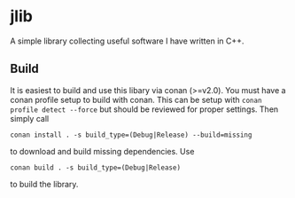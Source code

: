 # jlib

A simple library collecting useful software I have written in C++.

## Build
It is easiest to build and use this libary via conan (>=v2.0).
You must have a conan profile setup to build with conan.
This can be setup with `conan profile detect --force` but should be reviewed for proper settings.
Then simply call

`conan install . -s build_type=(Debug|Release) --build=missing`

to download and build missing dependencies.
Use

`conan build . -s build_type=(Debug|Release)`

to build the library.